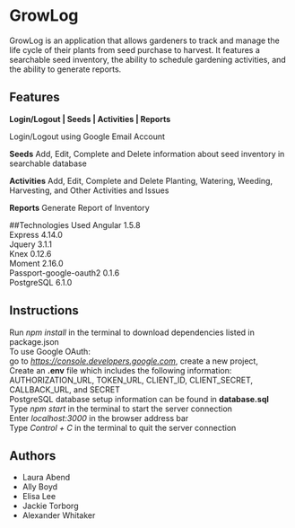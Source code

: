 # GrowLog
GrowLog is an application that allows gardeners to track and manage the life cycle of their plants from seed purchase to harvest. It features a searchable seed inventory, the ability to schedule gardening activities, and the ability to generate reports.  

## Features
**Login/Logout | Seeds | Activities | Reports**

Login/Logout using Google Email Account

**Seeds**
Add, Edit, Complete and Delete information about seed inventory in searchable database  

**Activities**
Add, Edit, Complete and Delete Planting, Watering, Weeding, Harvesting, and Other Activities and Issues  

**Reports**
Generate Report of Inventory

##Technologies Used
Angular 1.5.8  
Express 4.14.0  
Jquery 3.1.1  
Knex 0.12.6  
Moment 2.16.0  
Passport-google-oauth2 0.1.6  
PostgreSQL 6.1.0  

## Instructions
Run *npm install* in the terminal to download dependencies listed in package.json  
To use Google OAuth:  
go to *https://console.developers.google.com*, create a new project,   
Create an **.env** file which includes the following information:  
AUTHORIZATION_URL, TOKEN_URL, CLIENT_ID, CLIENT_SECRET, CALLBACK_URL, and SECRET  
PostgreSQL database setup information can be found in **database.sql**  
Type *npm start* in the terminal to start the server connection  
Enter *localhost:3000* in the browser address bar  
Type *Control + C* in the terminal to quit the server connection  

## Authors
- Laura Abend
- Ally Boyd
- Elisa Lee
- Jackie Torborg
- Alexander Whitaker
